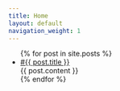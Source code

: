 ```yaml
---
title: Home
layout: default
navigation_weight: 1
---
```

<ul>
  {% for post in site.posts %}
    <li>
      <div class= "post">
        <div class = "post-permalink">
          <a href="{{ post.url }}">#{{ post.title }}</a>
        </div>
        <div class= "post-content">
          {{ post.content }}
        </div>
       </div>
    </li>
  {% endfor %}
</ul>